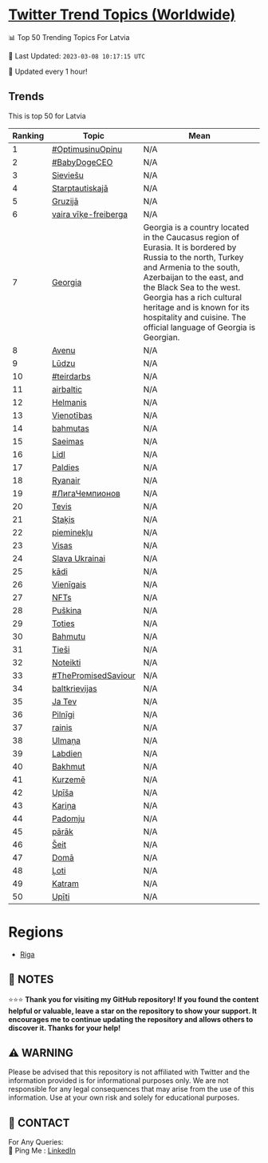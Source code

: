 [Twitter Trend Topics (Worldwide)](https://github.com/ErcinDedeoglu/Twitter-Trend-Topics)
==========


📊 Top 50 Trending Topics For Latvia

📆 Last Updated: `2023-03-08 10:17:15 UTC`

🔧 Updated every 1 hour!


## Trends

This is top 50 for Latvia

| Ranking | Topic | Mean |
| ------- | ------------ | ------------ |
| 1 | [#OptimusinuOpinu](http://twitter.com/search?q=%23OptimusinuOpinu) | N/A |
| 2 | [#BabyDogeCEO](http://twitter.com/search?q=%23BabyDogeCEO) | N/A |
| 3 | [Sieviešu](http://twitter.com/search?q=Sievie%c5%a1u) | N/A |
| 4 | [Starptautiskajā](http://twitter.com/search?q=Starptautiskaj%c4%81) | N/A |
| 5 | [Gruzijā](http://twitter.com/search?q=Gruzij%c4%81) | N/A |
| 6 | [vaira vīķe-freiberga](http://twitter.com/search?q=vaira+v%c4%ab%c4%b7e-freiberga) | N/A |
| 7 | [Georgia](http://twitter.com/search?q=Georgia) | Georgia is a country located in the Caucasus region of Eurasia. It is bordered by Russia to the north, Turkey and Armenia to the south, Azerbaijan to the east, and the Black Sea to the west. Georgia has a rich cultural heritage and is known for its hospitality and cuisine. The official language of Georgia is Georgian. |
| 8 | [Avenu](http://twitter.com/search?q=Avenu) | N/A |
| 9 | [Lūdzu](http://twitter.com/search?q=L%c5%abdzu) | N/A |
| 10 | [#teirdarbs](http://twitter.com/search?q=%23teirdarbs) | N/A |
| 11 | [airbaltic](http://twitter.com/search?q=airbaltic) | N/A |
| 12 | [Helmanis](http://twitter.com/search?q=Helmanis) | N/A |
| 13 | [Vienotības](http://twitter.com/search?q=Vienot%c4%abbas) | N/A |
| 14 | [bahmutas](http://twitter.com/search?q=bahmutas) | N/A |
| 15 | [Saeimas](http://twitter.com/search?q=Saeimas) | N/A |
| 16 | [Lidl](http://twitter.com/search?q=Lidl) | N/A |
| 17 | [Paldies](http://twitter.com/search?q=Paldies) | N/A |
| 18 | [Ryanair](http://twitter.com/search?q=Ryanair) | N/A |
| 19 | [#ЛигаЧемпионов](http://twitter.com/search?q=%23%d0%9b%d0%b8%d0%b3%d0%b0%d0%a7%d0%b5%d0%bc%d0%bf%d0%b8%d0%be%d0%bd%d0%be%d0%b2) | N/A |
| 20 | [Tevis](http://twitter.com/search?q=Tevis) | N/A |
| 21 | [Staķis](http://twitter.com/search?q=Sta%c4%b7is) | N/A |
| 22 | [pieminekļu](http://twitter.com/search?q=pieminek%c4%bcu) | N/A |
| 23 | [Visas](http://twitter.com/search?q=Visas) | N/A |
| 24 | [Slava Ukrainai](http://twitter.com/search?q=Slava+Ukrainai) | N/A |
| 25 | [kādi](http://twitter.com/search?q=k%c4%81di) | N/A |
| 26 | [Vienīgais](http://twitter.com/search?q=Vien%c4%abgais) | N/A |
| 27 | [NFTs](http://twitter.com/search?q=NFTs) | N/A |
| 28 | [Puškina](http://twitter.com/search?q=Pu%c5%a1kina) | N/A |
| 29 | [Toties](http://twitter.com/search?q=Toties) | N/A |
| 30 | [Bahmutu](http://twitter.com/search?q=Bahmutu) | N/A |
| 31 | [Tieši](http://twitter.com/search?q=Tie%c5%a1i) | N/A |
| 32 | [Noteikti](http://twitter.com/search?q=Noteikti) | N/A |
| 33 | [#ThePromisedSaviour](http://twitter.com/search?q=%23ThePromisedSaviour) | N/A |
| 34 | [baltkrievijas](http://twitter.com/search?q=baltkrievijas) | N/A |
| 35 | [Ja Tev](http://twitter.com/search?q=Ja+Tev) | N/A |
| 36 | [Pilnīgi](http://twitter.com/search?q=Piln%c4%abgi) | N/A |
| 37 | [rainis](http://twitter.com/search?q=rainis) | N/A |
| 38 | [Ulmaņa](http://twitter.com/search?q=Ulma%c5%86a) | N/A |
| 39 | [Labdien](http://twitter.com/search?q=Labdien) | N/A |
| 40 | [Bakhmut](http://twitter.com/search?q=Bakhmut) | N/A |
| 41 | [Kurzemē](http://twitter.com/search?q=Kurzem%c4%93) | N/A |
| 42 | [Upīša](http://twitter.com/search?q=Up%c4%ab%c5%a1a) | N/A |
| 43 | [Kariņa](http://twitter.com/search?q=Kari%c5%86a) | N/A |
| 44 | [Padomju](http://twitter.com/search?q=Padomju) | N/A |
| 45 | [pārāk](http://twitter.com/search?q=p%c4%81r%c4%81k) | N/A |
| 46 | [Šeit](http://twitter.com/search?q=%c5%a0eit) | N/A |
| 47 | [Domā](http://twitter.com/search?q=Dom%c4%81) | N/A |
| 48 | [Ļoti](http://twitter.com/search?q=%c4%bboti) | N/A |
| 49 | [Katram](http://twitter.com/search?q=Katram) | N/A |
| 50 | [Upīti](http://twitter.com/search?q=Up%c4%abti) | N/A |



# Regions

* [Riga](</Latvia/Riga.md>)



## 📝 NOTES

⭐⭐⭐ **Thank you for visiting my GitHub repository! If you found the content helpful or valuable, leave a star on the repository to show your support. It encourages me to continue updating the repository and allows others to discover it. Thanks for your help!**


## ⚠️ WARNING

Please be advised that this repository is not affiliated with Twitter and the information provided is for informational purposes only. We are not responsible for any legal consequences that may arise from the use of this information. Use at your own risk and solely for educational purposes.


## 📨 CONTACT

 For Any Queries:  
            🏓 Ping Me : [LinkedIn](https://www.linkedin.com/in/ercindedeoglu/)
